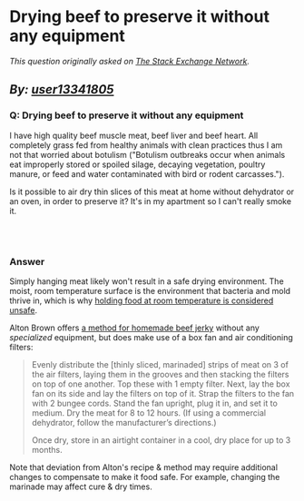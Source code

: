 # Drying beef to preserve it without any equipment

_This question originally asked on [The Stack Exchange Network](https://cooking.stackexchange.com/q/108679)._

_By: [user13341805](https://cooking.stackexchange.com/u/84710)_
<br>
--------------------------------------------
### Q: Drying beef to preserve it without any equipment
<p>I have high quality beef muscle meat, beef liver and beef heart. All completely grass fed from healthy animals with clean practices thus I am not that worried about botulism ("Botulism outbreaks occur when animals eat improperly stored or spoiled silage, decaying vegetation, poultry manure, or feed and water contaminated with bird or rodent carcasses.").</p>

<p>Is it possible to air dry thin slices of this meat at home without dehydrator or an oven, in order to preserve it? It's in my apartment so I can't really smoke it.</p>

<br><br>
### Answer 
<p>Simply hanging meat likely won't result in a safe drying environment. The moist, room temperature surface is the environment that bacteria and mold thrive in, which is why <a href="https://cooking.stackexchange.com/q/34670/45339">holding food at room temperature is considered unsafe</a>. </p>

<p>Alton Brown offers <a href="https://altonbrown.com/beef-jerky-recipe/" rel="noreferrer">a method for homemade beef jerky</a> without any <em>specialized</em> equipment, but does make use of a box fan and air conditioning filters:</p>

<blockquote>
  <p>Evenly distribute the [thinly sliced, marinaded] strips of meat on 3 of the air filters, laying them in the grooves and then stacking the filters on top of one another. Top these with 1 empty filter. Next, lay the box fan on its side and lay the filters on top of it. Strap the filters to the fan with 2 bungee cords. Stand the fan upright, plug it in, and set it to medium. Dry the meat for 8 to 12 hours. (If using a commercial dehydrator, follow the manufacturer’s directions.)</p>
  
  <p>Once dry, store in an airtight container in a cool, dry place for up to 3 months.</p>
</blockquote>

<p>Note that deviation from Alton's recipe &amp; method may require additional changes to compensate to make it food safe. For example, changing the marinade may affect cure &amp; dry times.</p>

